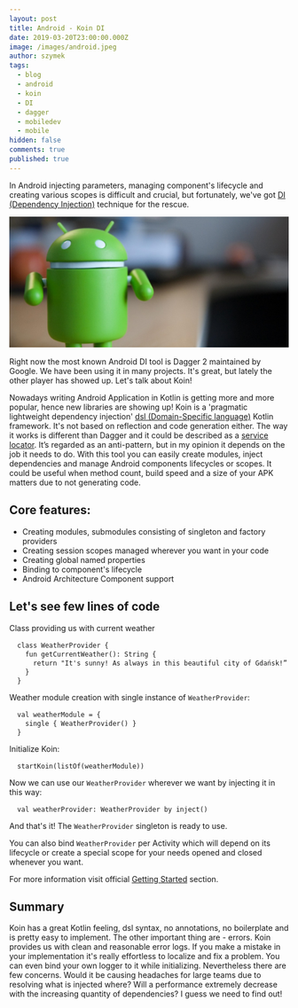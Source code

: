 ```yaml
---
layout: post
title: Android - Koin DI
date: 2019-03-20T23:00:00.000Z
image: /images/android.jpeg
author: szymek
tags:
  - blog
  - android
  - koin
  - DI
  - dagger
  - mobiledev
  - mobile
hidden: false
comments: true
published: true
---
```

In Android injecting parameters, managing component's lifecycle and creating various scopes is difficult and crucial, but fortunately, we've got [DI (Dependency Injection)](https://en.wikipedia.org/wiki/Dependency_injection) technique for the rescue.

<p align="center">
  <img src="/images/android-koin/android_photo.jpg">
</p>

Right now the most known Android DI tool is Dagger 2 maintained by Google. We have been using it in many projects. It's great, but lately the other player has showed up. Let's talk about Koin!

Nowadays writing Android Application in Kotlin is getting more and more popular, hence new libraries are showing up! Koin is a 'pragmatic lightweight dependency injection' [dsl (Domain-Specific language)](https://en.wikipedia.org/wiki/Domain-specific_language) Kotlin framework. It's not based on reflection and code generation either. The way it works is different than Dagger and it could be described as a [service locator](https://en.wikipedia.org/wiki/Service_locator_pattern). It’s regarded as an anti-pattern, but in my opinion it depends on the job it needs to do. With this tool you can easily create modules, inject dependencies and manage Android components lifecycles or scopes. It could be useful when method count, build speed and a size of your APK matters due to not generating code. 

## Core features:

* Creating modules, submodules consisting of singleton and factory providers
* Creating session scopes managed wherever you want in your code
* Creating global named properties
* Binding to component's lifecycle
* Android Architecture Component support

## Let's see few lines of code

Class providing us with current weather

```
  class WeatherProvider {
    fun getCurrentWeather(): String {
      return "It's sunny! As always in this beautiful city of Gdańsk!”
    }
  }
```

Weather module creation with single instance of `WeatherProvider`:

```
  val weatherModule = {
    single { WeatherProvider() }
  }
```

Initialize Koin:

```
  startKoin(listOf(weatherModule))
```

Now we can use our `WeatherProvider` wherever we want by injecting it in this way:

```
  val weatherProvider: WeatherProvider by inject()
```

And that's it! The `WeatherProvider` singleton is ready to use.

You can also bind `WeatherProvider` per Activity which will depend on its lifecycle or create a special scope for your needs opened and closed whenever you want.

For more information visit official [Getting Started](https://insert-koin.io/docs/1.0/getting-started/introduction/) section.

## Summary

Koin has a great Kotlin feeling, dsl syntax, no annotations, no boilerplate and is pretty easy to implement. The other important thing are - errors. Koin provides us with clean and reasonable error logs. If you make a mistake in your implementation it's really effortless to localize and fix a problem. You can even bind your own logger to it while initializing.
Nevertheless there are few concerns. Would it be causing headaches for large teams due to resolving what is injected where? Will a performance extremely decrease with the increasing quantity of dependencies? I guess we need to find out!